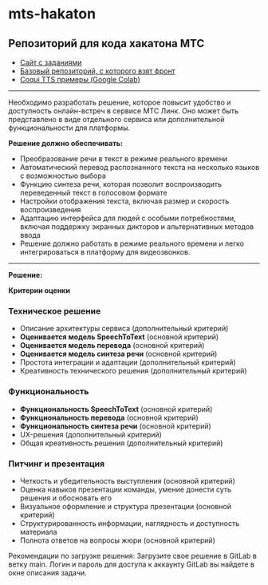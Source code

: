 # mts-hakaton
Репозиторий для кода хакатона МТС
---

- [Сайт с заданиями](https://truetecharena.ru/contests/system-hack-nn#/tasks/39/136)
- [Базовый репозиторий, с которого взят фронт](https://github.com/gaborvecsei/whisper-live-transcription)
- [Coqui TTS примеры (Google Colab)](https://colab.research.google.com/github/snakers4/silero-models/blob/master/examples_tts.ipynb#scrollTo=stupid-naples)

---

Необходимо разработать решение, которое повысит удобство и доступность онлайн-встреч в сервисе МТС Линк. Оно может быть представлено в виде отдельного сервиса или дополнительной функциональности для платформы.

**Решение должно обеспечивать:**

- Преобразование речи в текст в режиме реального времени
- Автоматический перевод распознанного текста на несколько языков с возможностью выбора
- Функцию синтеза речи, которая позволит воспроизводить переведенный текст в голосовом формате
- Настройки отображения текста, включая размер и скорость воспроизведения
- Адаптацию интерфейса для людей с особыми потребностями, включая поддержку экранных дикторов и альтернативных методов ввода
- Решение должно работать в режиме реального времени и легко интегрироваться в платформу для видеозвонков.

---

**Решение:**

**Критерии оценки**


 ### Техническое решение

- Описание архитектуры сервиса (дополнительный критерий)
- **Оценивается модель SpeechToText** (основной критерий)
- **Оценивается модель перевода** (основной критерий)
- **Оценивается модель синтеза речи** (основной критерий)
- Простота интеграции и адаптации (дополнительный критерий)
- Креативность технического решения (дополнительный критерий)

 ### Функциональность 

- **Функциональность SpeechToText** (основной критерий)
- **Функциональность перевода** (основной критерий)
- **Функциональность синтеза речи** (основной критерий)
- UX-решения (дополнительный критерий)
- Общая креативность решения (дополнительный критерий)

### Питчинг и презентация 

- Четкость и убедительность выступления (основной критерий)
- Оценка навыков презентации команды, умение донести суть решения и обосновать его
- Визуальное оформление и структура презентации (основной критерий)
- Структурированность информации, наглядность и доступность материала
- Полнота ответов на вопросы жюри (основной критерий)


Рекомендации по загрузке решения: 
Загрузите свое решение в GitLab в ветку main. Логин и пароль для доступа к аккаунту GitLab вы найдете в окне описания задачи. 

 

